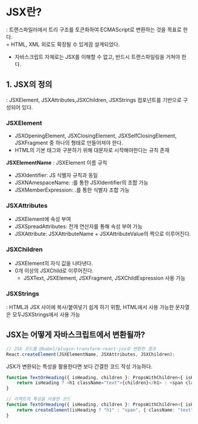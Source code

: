 # JSX란?

: 트랜스파일러에서 트리 구조를 토큰화하여 ECMAScript로 변환하는 것을 목표로 한다.
<br/>
= HTML, XML 외로도 확장될 수 있게끔 설계되었다.

- 자바스크립트 자체로는 JSX를 이해할 수 없고, 반드시 트랜스파일링을 거쳐야 한다.

## 1. JSX의 정의

: JSXElement, JSXAttributes,JSXChildren, JSXStrings 컴포넌트를 기반으로 구성되어 있다.

### JSXElement

- JSXOpeningElement, JSXClosingElement, JSXSelfClosingElement, JSXFragment 중 하나의 형태로 만들어져야 한다.
- HTML의 기본 태그와 구분하기 위해 대문자로 시작해야한다는 규칙 존재

**JSXElementName**
: JSXElement 이름 규칙

- JSXIdentifier: JS 식별자 규칙과 동일
- JSXNAmespaceName: :를 통한 JSXIdentifier의 조합 가능
- JSXMemberExpression: .를 통한 식별자 조합 가능

### JSXAttributes

- JSXElement에 속성 부여
- JSXSpreadAttributes: 전개 연산자를 통해 속성 부여 가능
- JSXAttribute: JSXAttributeName + JSXAttributeValue의 짝으로 이루어진다.

### JSXChildren

- JSXElement의 자식 값을 나타낸다.
- 0개 이상의 JSXChild로 이루어진다.
     - JSXText, JSXElement, JSXFragment, JSXChildExpression 사용 가능

### JSXStrings

: HTML과 JSX 사이에 복사/붙여넣기 쉽게 하기 위함, HTML에서 사용 가능한 문자열은 모두JSXStrings에서 사용 가능

## JSX는 어떻게 자바스크립트에서 변환될까?

```javascript
// JSX 코드를 @babel/plugin-transform-react-jsx로 변환한 결과
React.createElement(JSXElementName, JSXAttributes, JSXChildren);
```

JSX가 변환되는 특성을 활용한다면 보다 간결한 코드 작성 가능하다.

```typescript
function TextOrHeading({ isHeading, children }: PropsWithChildren<{ isHeading: boolean }>) {
	return isHeading ? <h1 className="text">{children}</h1> : <span className="text">{children}</span>;
}

// 리액트의 특성을 이용한 코드
function TextOrHeading({ isHeading, children }: PropsWithChildren<{ isHeading: boolean }>) {
	return createElement(isHeading ? "h1" : "span", { className: "text" }, children);
}
```
